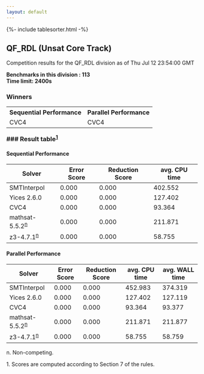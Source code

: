 ```yaml
---
layout: default
---
```

{%- include tablesorter.html -%}

##  QF_RDL (Unsat Core Track)

Competition results for the QF_RDL division as of Thu Jul 12 23:54:00 GMT

**Benchmarks in this division : 113  
Time limit: 2400s** 

### Winners<table class="result">
<tr>
                           <th class="center">Sequential Performance</th>
                           <th class="center">Parallel Performance</th>
                           </tr><tr class="center"><td>CVC4</td><td>CVC4</td></tr></table>
### Result table<sup><a href="#fn1">1</a></sup>

#### Sequential Performance

<table id="sequential" class="result sorted">
<thead><tr class="center">
  <th>Solver</th>
  <th>Error Score</th>
  <th>Reduction Score</th>
  <th>avg. CPU time</th>
</tr></thead><tr>
<td>SMTInterpol</td>
<td>0.000</td><td>0.000</td><td>402.552</td><tr>
<td>Yices 2.6.0</td>
<td>0.000</td><td>0.000</td><td>127.402</td><tr>
<td>CVC4</td>
<td>0.000</td><td>0.000</td><td>93.364</td><tr>
<td>mathsat-5.5.2<SUP><a href="#fn">n</a></SUP></td>
<td>0.000</td><td>0.000</td><td>211.871</td><tr>
<td>z3-4.7.1<SUP><a href="#fn">n</a></SUP></td>
<td>0.000</td><td>0.000</td><td>58.755</td></tr></table>

#### Parallel Performance

<table id="parallel" class="result sorted">
<thead><tr class="center">
  <th>Solver</th>
  <th>Error Score</th>
  <th>Reduction Score</th>
  <th>avg. CPU time</th>
  <th>avg. WALL time</th>
</tr></thead><tr>
<td>SMTInterpol</td>
<td>0.000</td><td>0.000</td><td>452.983</td><td>374.319</td></tr><tr>
<td>Yices 2.6.0</td>
<td>0.000</td><td>0.000</td><td>127.402</td><td>127.119</td></tr><tr>
<td>CVC4</td>
<td>0.000</td><td>0.000</td><td>93.364</td><td>93.377</td></tr><tr>
<td>mathsat-5.5.2<SUP><a href="#fn">n</a></SUP></td>
<td>0.000</td><td>0.000</td><td>211.871</td><td>211.877</td></tr><tr>
<td>z3-4.7.1<SUP><a href="#fn">n</a></SUP></td>
<td>0.000</td><td>0.000</td><td>58.755</td><td>58.759</td></tr></table>
 <span id="fn"> n. Non-competing. </span>

 <span id="fn1"> 1. Scores are computed according to Section 7 of the rules. </span>



